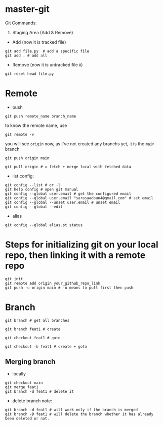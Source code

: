 # master-git

Git Commands:

1. Staging Area (Add & Remove)
- Add (now it is tracked file)

``` 
git add file.py  # add a specific file
git add . # add all
```

- Remove (now it is untracked file `U`)

```
git reset head file.py 
```

# Remote
- push
```
git push remote_name branch_name
```
to know the remote name, use
```
git remote -v
```
you will see `origin`
now, as I've not created any branchs yet, it is the `main` branch 
```
git push origin main
```


```
git pull origin # = fetch + merge local with fetched data
```

- list config:
```
git config --list # or -l
git help config # open git manual
git config --global user.email # get the configured email
git config --global user.email "sarasaadoun4@gmail.com" # set email
git config --global --unset user.email # unset email
git config --global --edit

```
- alias
```
git config --global alias.st status
```
# Steps for initializing git on your local repo, then linking it with a remote repo
```
git init
git remote add origin your_github_repo_link
git push -u origin main # -u means to pull first then push
```

# Branch
```
git branch # get all branches

git branch feat1 # create

git checkout feat1 # goto

git checkout -b feat1 # create + goto
```

## Merging branch
- locally 
```
git checkout main
git merge feat1
git branch -d feat1 # delete it
```

- delete branch note:
```
git branch -d feat1 # will work only if the branch is merged
git branch -D feat1 # will delete the branch whether it has already been deleted or not.
```